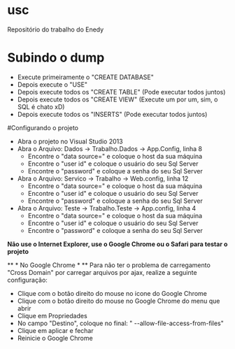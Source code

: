 # usc
Repositório do trabalho do Enedy

# Subindo o dump

  - Execute primeiramente o "CREATE DATABASE"
  - Depois execute o "USE"
  - Depois execute todos os "CREATE TABLE" (Pode executar todos juntos)
  - Depois execute todos os "CREATE VIEW" (Execute um por um, sim, o SQL é chato xD)
  - Depois execute todos os "INSERTS" (Pode executar todos juntos)

#Configurando o projeto
  - Abra o projeto no Visual Studio 2013
  - Abra o Arquivo: Dados -> Trabalho.Dados -> App.Config, linha 8
    * Encontre o "data source=" e coloque o host da sua máquina
    * Encontre o "user id" e coloque o usuário do seu Sql Server
    * Encontre o "password" e coloque a senha do seu Sql Server
  - Abra o Arquivo: Servico -> Trabalho -> Web.config, linha 12
    * Encontre o "data source=" e coloque o host da sua máquina
    * Encontre o "user id" e coloque o usuário do seu Sql Server
    * Encontre o "password" e coloque a senha do seu Sql Server
  - Abra o Arquivo: Teste -> Trabalho.Teste -> App.config, linha 4
    * Encontre o "data source=" e coloque o host da sua máquina
    * Encontre o "user id" e coloque o usuário do seu Sql Server
    * Encontre o "password" e coloque a senha do seu Sql Server

**Não use o Internet Explorer, use o Google Chrome ou o Safari para testar o projeto**


** * No Google Chrome * **
Para não ter o problema de carregamento "Cross Domain" por carregar arquivos por ajax, realize a seguinte configuração:

  - Clique com o botão direito do mouse no icone do Google Chrome
  - Clique com o botão direito do mouse no Google Chrome do menu que abrir
  - Clique em Propriedades
  - No campo "Destino", coloque no final: " --allow-file-access-from-files"
  - Clique em aplicar e fechar
  - Reinicie o Google Chrome
